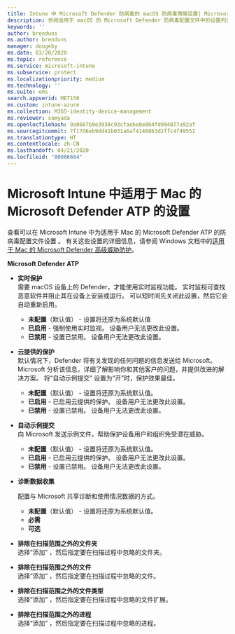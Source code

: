 ```yaml
---
title: Intune 中 Microsoft Defender 防病毒的 macOS 防病毒策略设置| Microsoft Docs
description: 参阅适用于 macOS 的 Microsoft Defender 防病毒配置文件中的设置列表。 此配置文件是 Microsoft Intune 中适用于 macOS 的终结点安全防病毒策略的一部分。
keywords: ''
author: brenduns
ms.author: brenduns
manager: dougeby
ms.date: 03/20/2020
ms.topic: reference
ms.service: microsoft-intune
ms.subservice: protect
ms.localizationpriority: medium
ms.technology: ''
ms.suite: ems
search.appverid: MET150
ms.custom: intune-azure
ms.collection: M365-identity-device-management
ms.reviewer: samyada
ms.openlocfilehash: 9a0687b9e3938c93cfaebe0e064fd994077a92af
ms.sourcegitcommit: 7f17d6eb9dd41b031a6af4148863d2ffc4f49551
ms.translationtype: HT
ms.contentlocale: zh-CN
ms.lasthandoff: 04/21/2020
ms.locfileid: "80086684"
---
```

# <a name="settings-for-microsoft-defender-atp-for-mac-in-microsoft-intune"></a>Microsoft Intune 中适用于 Mac 的 Microsoft Defender ATP 的设置

查看可以在 Microsoft Intune 中为适用于 Mac 的 Microsoft Defender ATP 的防病毒配置文件设置  。 有关这些设置的详细信息，请参阅 Windows 文档中的[适用于 Mac 的 Microsoft Defender 高级威胁防护](https://docs.microsoft.com/windows/security/threat-protection/microsoft-defender-atp/microsoft-defender-atp-mac)。

**Microsoft Defender ATP**

- **实时保护**  
  需要 macOS 设备上的 Defender，才能使用实时监视功能。 实时监视可查找恶意软件并阻止其在设备上安装或运行。 可以短时间先关闭此设置，然后它会自动重新启用。

  - **未配置**（默认值）  - 设置将还原为系统默认值
  - **已启用** - 强制使用实时监视。 设备用户无法更改此设置。
  - **已禁用** - 设置已禁用。 设备用户无法更改此设置。

- **云提供的保护**  
  默认情况下，Defender 将有关发现的任何问题的信息发送给 Microsoft。 Microsoft 分析该信息，详细了解影响你和其他客户的问题，并提供改进的解决方案。 将“自动示例提交”  设置为“开”时，保护效果最佳。

  - **未配置**（默认值）  - 设置将还原为系统默认值。
  - **已启用** - 已启用云提供的保护。 设备用户无法更改此设置。
  - **已禁用** - 设置已禁用。 设备用户无法更改此设置。

- **自动示例提交**  
  向 Microsoft 发送示例文件，帮助保护设备用户和组织免受潜在威胁。

  - **未配置**（默认值）  - 设置将还原为系统默认值。
  - **已启用** - 已启用云提供的保护。  设备用户无法更改此设置。
  - **已禁用** - 设置已禁用。 设备用户无法更改此设置。

- **诊断数据收集**

  配置与 Microsoft 共享诊断和使用情况数据的方式。

  - **未配置**（默认值）  - 设置将还原为系统默认值。
  - **必需**
  - **可选**

- **排除在扫描范围之外的文件夹**  
  选择“添加”  ，然后指定要在扫描过程中忽略的文件夹。

- **排除在扫描范围之外的文件**  
  选择“添加”  ，然后指定要在扫描过程中忽略的文件。

- **排除在扫描范围之外的文件类型**  
  选择“添加”  ，然后指定要在扫描过程中忽略的文件扩展。

- **排除在扫描范围之外的进程**  
  选择“添加”  ，然后指定要在扫描过程中忽略的进程。
